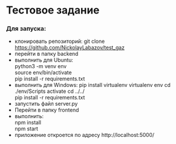 
# Тестовое задание

### Для запуска: 
* клонировать репозиторий: git clone https://github.com/NickolayLabazov/test_gaz 
* перейти в папку backend
* выполнить для Ubuntu:  
  python3 -m venv env  
  source env/bin/activate  
  pip install -r requirements.txt
* выполнить для Windows: 
  pip install virtualenv
  virtualenv env 
  cd ./env/Scripts
  activate
  cd ../../    
  pip install -r requirements.txt
* запустить файл server.py  
* Перейти в папку frontend
* выполнить:  
  npm install  
  npm start  
* приложение откроется по адресу http://localhost:5000/


